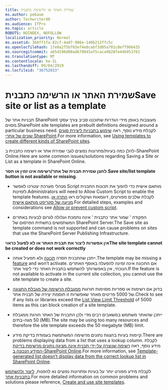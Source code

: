 ```yaml
---
title: שמירת האתר או הרשימה כתבנית
ms.author: pebaum
author: Techwriter40
ms.audience: ITPro
ms.topic: article
ROBOTS: NOINDEX, NOFOLLOW
localization_priority: Normal
ms.assetid: 368ff1fa-82cf-4a07-986e-140b212ffc5c
ms.openlocfilehash: 1fe0a2f5bf65ef4e8cabf3d05a701c8eff966435
ms.sourcegitcommit: a65d196d00adb70045af5caca9828fe44b951f61
ms.translationtype: MT
ms.contentlocale: he-IL
ms.lasthandoff: 09/04/2019
ms.locfileid: "36752033"
---
```

# <a name="save-site-or-list-as-a-template"></a><span data-ttu-id="8e04a-102">שמירת האתר או הרשימה כתבנית</span><span class="sxs-lookup"><span data-stu-id="8e04a-102">Save site or list as a template</span></span>

<span data-ttu-id="8e04a-103">תבניות אתר של SharePoint מעוצבות באופן מידי הגדרות שתוכננו סביב צורך עסקי מסוים.</span><span class="sxs-lookup"><span data-stu-id="8e04a-103">SharePoint site templates are prebuilt definitions designed around a particular business need.</span></span> <span data-ttu-id="8e04a-104">לקבלת מידע נוסף, ראה [שימוש בתבניות ליצירת סוגים שונים של אתרי SharePoint](https://support.office.com/article/using-templates-to-create-different-kinds-of-sharepoint-sites-449eccec-ff99-4cf3-b62e-dcfee37e8da4).</span><span class="sxs-lookup"><span data-stu-id="8e04a-104">For more information, see [Using templates to create different kinds of SharePoint sites](https://support.office.com/article/using-templates-to-create-different-kinds-of-sharepoint-sites-449eccec-ff99-4cf3-b62e-dcfee37e8da4).</span></span>

<span data-ttu-id="8e04a-105">להלן כמה בעיות/פתרונות נפוצים לגבי שמירת אתר או רשימה כתבנית ב-SharePoint Online.</span><span class="sxs-lookup"><span data-stu-id="8e04a-105">Here are some common issues/solutions regarding Saving a Site or List as a template in SharePoint Online.</span></span>

<span data-ttu-id="8e04a-106">**לחצן שמירת תבנית של אתר/רשימה אינו זמין או חסר**.</span><span class="sxs-lookup"><span data-stu-id="8e04a-106">**Save site/list template button is not available or missing**.</span></span> 

- <span data-ttu-id="8e04a-107">מנהלי מערכת יצטרכו לאפשר Script מותאם אישית כדי להפוך את תכונות התבנית לזמינות.</span><span class="sxs-lookup"><span data-stu-id="8e04a-107">Administrators will need to Allow Custom Script to enable the template features.</span></span> <span data-ttu-id="8e04a-108">לקבלת שלבים מפורטים, דוגמאות ושיקולים ראו [התרה או מניעה של סקריפט מותאם אישית](https://docs.microsoft.com/sharepoint/allow-or-prevent-custom-script).</span><span class="sxs-lookup"><span data-stu-id="8e04a-108">For detailed steps, examples and considerations see [Allow or prevent custom script](https://docs.microsoft.com/sharepoint/allow-or-prevent-custom-script).</span></span>


- <span data-ttu-id="8e04a-109">הפקודה ' שמור אתר כתבנית ' אינה נתמכת ועלולה לגרום לבעיות באתרים המשתמשים בתשתית הפרסום של SharePoint Server.</span><span class="sxs-lookup"><span data-stu-id="8e04a-109">The Save site as template command is not supported and can cause problems on sites that use the SharePoint Server Publishing Infrastructure.</span></span>


<span data-ttu-id="8e04a-110">**אין אפשרות ליצור את תבנית האתר או לא לפעול כראוי**</span><span class="sxs-lookup"><span data-stu-id="8e04a-110">**The site template cannot be created or does not work correctly**</span></span>

- <span data-ttu-id="8e04a-111">ייתכן שהתבנית חסרה [תכונה](https://social.technet.microsoft.com/wiki/contents/articles/14423.sharepoint-2013-existing-features-guid.aspx) ולא תפעיל אותה.</span><span class="sxs-lookup"><span data-stu-id="8e04a-111">The template may be missing a [feature](https://social.technet.microsoft.com/wiki/contents/articles/14423.sharepoint-2013-existing-features-guid.aspx) and won’t activate.</span></span> <span data-ttu-id="8e04a-112">אם התכונה אינה זמינה להפעלה באוסף האתרים הנוכחי, אין באפשרותך להשתמש בתבנית האתר כדי ליצור אתר.</span><span class="sxs-lookup"><span data-stu-id="8e04a-112">If the feature is not available to activate in the current site collection, you cannot use the site template to create a site.</span></span>


- <span data-ttu-id="8e04a-113">בדוק אם רשימות או ספריות מסוימות חורגות [ממגבלת הרשימה של מגבלת התצוגה](https://support.office.com/article/Manage-large-lists-and-libraries-in-SharePoint-B8588DAE-9387-48C2-9248-C24122F07C59) של 5000 פריטים מאחר שאפשרות זו חוסמת יצירה של תבנית אתר.</span><span class="sxs-lookup"><span data-stu-id="8e04a-113">Check to see if any lists or libraries exceed the [List View Limit Threshold](https://support.office.com/article/Manage-large-lists-and-libraries-in-SharePoint-B8588DAE-9387-48C2-9248-C24122F07C59) of 5000 items as this can block creation of a site template.</span></span>


- <span data-ttu-id="8e04a-114">ייתכן שהאתר משתמש במשאבים רבים מדי ולכן התבנית של האתר חורגת ממגבלת 50 מגה-בתים (MB).</span><span class="sxs-lookup"><span data-stu-id="8e04a-114">The site may be using too many resources and therefore the site template exceeds the 50 megabyte (MB) limit.</span></span>


- <span data-ttu-id="8e04a-115">קיימות בעיות בהצגת נתונים מרשימה המשתמשת בעמודת בדיקת מידע.</span><span class="sxs-lookup"><span data-stu-id="8e04a-115">There are problems displaying data from a list that uses a lookup column.</span></span> <span data-ttu-id="8e04a-116">לקבלת מידע נוסף, ראה [רשימה שנוצרה על-ידי תבנית אינה מציגה נתונים מרשימת בדיקת המידע הנכונה ב-SharePoint Online](https://docs.microsoft.com/sharepoint/support/lists-and-libraries/template-generated-list-incorrect-data).</span><span class="sxs-lookup"><span data-stu-id="8e04a-116">For more information, see [Template-generated list doesn’t display data from the correct lookup list in SharePoint Online](https://docs.microsoft.com/sharepoint/support/lists-and-libraries/template-generated-list-incorrect-data).</span></span>


<span data-ttu-id="8e04a-117">לקבלת מידע מפורט יותר על בעיות ופתרונות נפוצים נא להפנות, [ליצור ולהשתמש בתבניות אתר](https://support.office.com/article/Create-and-use-site-templates-60371B0F-00E0-4C49-A844-34759EBDD989).</span><span class="sxs-lookup"><span data-stu-id="8e04a-117">For more detailed information on common problems and solutions please reference, [Create and use site templates](https://support.office.com/article/Create-and-use-site-templates-60371B0F-00E0-4C49-A844-34759EBDD989).</span></span>

